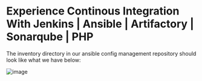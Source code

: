 # Experience Continous Integration With Jenkins | Ansible | Artifactory | Sonarqube | PHP

The inventory directory in our ansible config management repository should look like what we have below:

![image](https://user-images.githubusercontent.com/40290711/144689222-516e0163-df8d-4aa9-993e-f8e1f9bccfc1.png)

